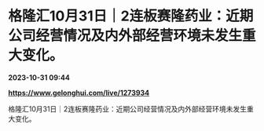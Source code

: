 # 格隆汇10月31日｜2连板赛隆药业：近期公司经营情况及内外部经营环境未发生重大变化。

**2023-10-31 09:44**

**https://www.gelonghui.com/live/1273934**

格隆汇10月31日｜2连板赛隆药业：近期公司经营情况及内外部经营环境未发生重大变化。